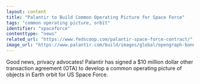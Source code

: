 ```yaml
---
layout: content
title: "Palantir to Build Common Operating Picture for Space Force"
tags: "common operating picture, orbit"
identifier: "spaceforce"
contenttype: "news"
related_url: "https://www.fedscoop.com/palantir-space-force-contract/"
image_url: "https://www.palantir.com/build/images/global/opengraph-banner.png"
---
```

Good news, privacy advocates!  Palantir has signed a $10 million dollar other transaction agreement (OTA) to develop a common operating picture of objects in Earth orbit for US Space Force.